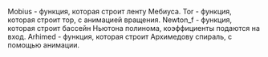 Mobius - функция, которая строит ленту Мебиуса.
Tor - функция, которая строит тор, с анимацией вращения.
Newton_f - функция, которая строит бассейн Ньютона полинома, коэффициенты подаются на вход.
Arhimed - функция, которая строит Архимедову спираль, с помощью анимации.
